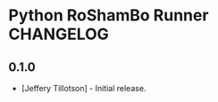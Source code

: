 Python RoShamBo Runner CHANGELOG
=====================

0.1.0
---------------------

* [Jeffery Tillotson] - Initial release.
